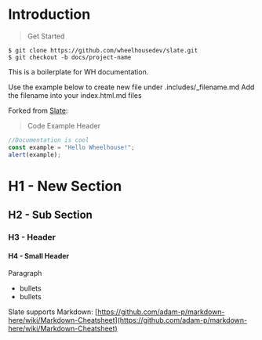 # Introduction

> Get Started

```shell
$ git clone https://github.com/wheelhousedev/slate.git
$ git checkout -b docs/project-name
```

This is a boilerplate for WH documentation.

Use the example below to create new file under .includes/_filename.md
Add the filename into your index.html.md files

Forked from [Slate](https://spectrum.chat/slate):

> Code Example Header

```javascript
//Documentation is cool
const example = "Hello Wheelhouse!";
alert(example);
```

# H1 - New Section

## H2 - Sub Section

### H3 - Header

#### H4 - Small Header

Paragraph

- bullets
- bullets

Slate supports Markdown: [https://github.com/adam-p/markdown-here/wiki/Markdown-Cheatsheet](https://github.com/adam-p/markdown-here/wiki/Markdown-Cheatsheet) 